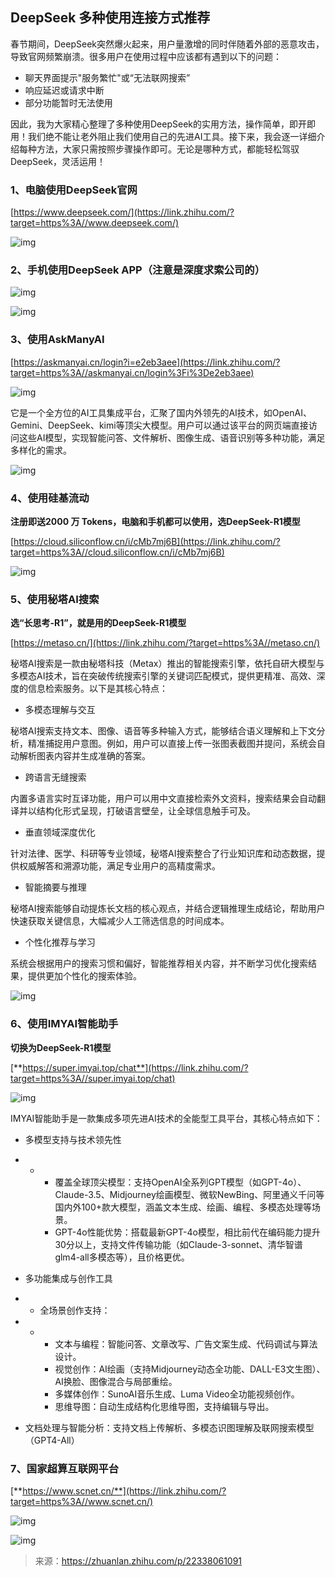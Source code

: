 ## DeepSeek 多种使用连接方式推荐

春节期间，DeepSeek突然爆火起来，用户量激增的同时伴随着外部的恶意攻击，导致官网频繁崩溃。很多用户在使用过程中应该都有遇到以下的问题：

- 聊天界面提示"服务繁忙"或“无法联网搜索”
- 响应延迟或请求中断
- 部分功能暂时无法使用

因此，我为大家精心整理了多种使用DeepSeek的实用方法，操作简单，即开即用！我们绝不能让老外阻止我们使用自己的先进AI工具。接下来，我会逐一详细介绍每种方法，大家只需按照步骤操作即可。无论是哪种方式，都能轻松驾驭DeepSeek，灵活运用！

### 1、电脑使用DeepSeek官网

[https://www.deepseek.com/](https://link.zhihu.com/?target=https%3A//www.deepseek.com/)

![img](https://pic.yupi.icu/yuyi/1739502085848-cf4b41dc-cb1b-4d2e-bdee-2cbf651a1d6d.png)

### 2、手机使用DeepSeek APP（注意是深度求索公司的）

![img](https://pic.yupi.icu/yuyi/1739502135874-357615af-5e7c-4ca1-a4f7-8a8b4ee6caaf.png)

![img](https://pic.yupi.icu/yuyi/1739502158895-4b588d5b-c869-4405-8b6c-20c7335aa027.png)

### 3、使用AskManyAI

[https://askmanyai.cn/login?i=e2eb3aee](https://link.zhihu.com/?target=https%3A//askmanyai.cn/login%3Fi%3De2eb3aee)



![img](https://pic.yupi.icu/yuyi/1739502219719-9076fdd6-047a-412a-be9e-73ca8de962f9.png)

它是一个全方位的AI工具集成平台，汇聚了国内外领先的AI技术，如OpenAI、Gemini、DeepSeek、kimi等顶尖大模型。用户可以通过该平台的网页端直接访问这些AI模型，实现智能问答、文件解析、图像生成、语音识别等多种功能，满足多样化的需求。



![img](https://pic.yupi.icu/yuyi/1739502238216-4b2ad742-db47-469c-9539-34893457a4bd.png)

### 4、使用硅基流动

**注册即送2000 万 Tokens，电脑和手机都可以使用，选DeepSeek-R1模型**

[https://cloud.siliconflow.cn/i/cMb7mj6B](https://link.zhihu.com/?target=https%3A//cloud.siliconflow.cn/i/cMb7mj6B)


![img](https://pic.yupi.icu/yuyi/1739502264834-721bcba8-67aa-45f1-923d-a67c43730f11.png)

### 5、使用秘塔AI搜索

**选“长思考-R1”，就是用的DeepSeek-R1模型**

[https://metaso.cn/](https://link.zhihu.com/?target=https%3A//metaso.cn/)

秘塔AI搜索是一款由秘塔科技（Metax）推出的智能搜索引擎，依托自研大模型与多模态AI技术，旨在突破传统搜索引擎的关键词匹配模式，提供更精准、高效、深度的信息检索服务。以下是其核心特点：

- 多模态理解与交互

秘塔AI搜索支持文本、图像、语音等多种输入方式，能够结合语义理解和上下文分析，精准捕捉用户意图。例如，用户可以直接上传一张图表截图并提问，系统会自动解析图表内容并生成准确的答案。

- 跨语言无缝搜索

内置多语言实时互译功能，用户可以用中文直接检索外文资料，搜索结果会自动翻译并以结构化形式呈现，打破语言壁垒，让全球信息触手可及。

- 垂直领域深度优化

针对法律、医学、科研等专业领域，秘塔AI搜索整合了行业知识库和动态数据，提供权威解答和溯源功能，满足专业用户的高精度需求。

- 智能摘要与推理

秘塔AI搜索能够自动提炼长文档的核心观点，并结合逻辑推理生成结论，帮助用户快速获取关键信息，大幅减少人工筛选信息的时间成本。

- 个性化推荐与学习

系统会根据用户的搜索习惯和偏好，智能推荐相关内容，并不断学习优化搜索结果，提供更加个性化的搜索体验。

![img](https://pic.yupi.icu/yuyi/1739502278736-354f9918-c5c3-4e67-a554-78e244856deb.png)

### 6、使用IMYAI智能助手

**切换为DeepSeek-R1模型**

[**https://super.imyai.top/chat**](https://link.zhihu.com/?target=https%3A//super.imyai.top/chat)

![img](https://pic.yupi.icu/yuyi/1739502292799-a3173bf5-cad9-4eeb-9591-b79553a76eb8.png)



IMYAI智能助手是一款集成多项先进AI技术的全能型工具平台，其核心特点如下：

- 多模型支持与技术领先性

- - - 覆盖全球顶尖模型：支持OpenAI全系列GPT模型（如GPT-4o）、Claude-3.5、Midjourney绘画模型、微软NewBing、阿里通义千问等国内外100+款大模型，涵盖文本生成、绘画、编程、多模态处理等场景。
    - GPT-4o性能优势：搭载最新GPT-4o模型，相比前代在编码能力提升30分以上，支持文件传输功能（如Claude-3-sonnet、清华智谱glm4-all多模态等），且价格更优。

- 多功能集成与创作工具

- - 全场景创作支持：

- - - 文本与编程：智能问答、文章改写、广告文案生成、代码调试与算法设计。
    - 视觉创作：AI绘画（支持Midjourney动态全功能、DALL-E3文生图）、AI换脸、图像混合与局部重绘。
    - 多媒体创作：SunoAI音乐生成、Luma Video全功能视频创作。
    - 思维导图：自动生成结构化思维导图，支持编辑与导出。

- 文档处理与智能分析：支持文档上传解析、多模态识图理解及联网搜索模型（GPT4-All）

### 7、国家超算互联网平台

[**https://www.scnet.cn/**](https://link.zhihu.com/?target=https%3A//www.scnet.cn/)

![img](https://pic.yupi.icu/yuyi/1739502311426-ceb2bc58-d2c0-4ee6-a661-8d430ab6eb50.png)

![img](https://pic.yupi.icu/yuyi/1739502317429-a002ebed-7c82-47bc-95fd-51f21d8089b0.png)



> 来源：https://zhuanlan.zhihu.com/p/22338061091